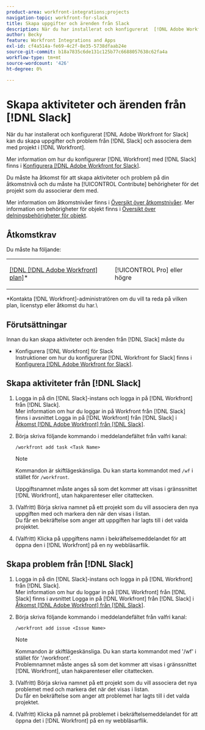 ```yaml
---
product-area: workfront-integrations;projects
navigation-topic: workfront-for-slack
title: Skapa uppgifter och ärenden från Slack
description: När du har installerat och konfigurerat  [!DNL Adobe Workfront]  för Slack kan du skapa uppgifter och problem från Slack och associera dem med projekt i Workfront.
author: Becky
feature: Workfront Integrations and Apps
exl-id: cf4a514a-fe69-4c2f-8e35-5738dfaab24e
source-git-commit: b18a7835c6de131c125b77c6688057638c62fa4a
workflow-type: tm+mt
source-wordcount: '426'
ht-degree: 0%

---
```


# Skapa aktiviteter och ärenden från [!DNL Slack]

När du har installerat och konfigurerat [!DNL Adobe Workfront for Slack] kan du skapa uppgifter och problem från [!DNL Slack] och associera dem med projekt i [!DNL Workfront].

Mer information om hur du konfigurerar [!DNL Workfront] med [!DNL Slack] finns i [Konfigurera [!DNL Adobe Workfront for Slack]](../../workfront-integrations-and-apps/using-workfront-with-slack/configure-workfront-for-slack.md).

Du måste ha åtkomst för att skapa aktiviteter och problem på din åtkomstnivå och du måste ha [!UICONTROL Contribute] behörigheter för det projekt som du associerar dem med.

Mer information om åtkomstnivåer finns i [Översikt över åtkomstnivåer](../../administration-and-setup/add-users/access-levels-and-object-permissions/access-levels-overview.md). Mer information om behörigheter för objekt finns i [Översikt över delningsbehörigheter för objekt](../../workfront-basics/grant-and-request-access-to-objects/sharing-permissions-on-objects-overview.md).

## Åtkomstkrav

Du måste ha följande:

<table style="table-layout:auto"> 
 <col> 
 </col> 
 <col> 
 </col> 
 <tbody> 
  <tr> 
   <td role="rowheader"><a href="https://business.adobe.com/products/workfront/pricing.html" target="_blank">[!DNL [!DNL Adobe Workfront] plan]</a>*</td> 
   <td> <p>[!UICONTROL Pro] eller högre</p> </td> 
  </tr> 
 </tbody> 
</table>

&#42;Kontakta [!DNL Workfront]-administratören om du vill ta reda på vilken plan, licenstyp eller åtkomst du har.\

## Förutsättningar

Innan du kan skapa aktiviteter och ärenden från [!DNL Slack] måste du

* Konfigurera [!DNL Workfront] för Slack\
   Instruktioner om hur du konfigurerar [!DNL Workfront for Slack] finns i [Konfigurera [!DNL Adobe Workfront for Slack]](../../workfront-integrations-and-apps/using-workfront-with-slack/configure-workfront-for-slack.md).

## Skapa aktiviteter från [!DNL Slack]

1. Logga in på din [!DNL Slack]-instans och logga in på [!DNL Workfront] från [!DNL Slack].\
   Mer information om hur du loggar in på Workfront från [!DNL Slack] finns i avsnittet Logga in på [!DNL Workfront] från [!DNL Slack] i [Åtkomst [!DNL Adobe Workfront] från [!DNL Slack]](../../workfront-integrations-and-apps/using-workfront-with-slack/access-workfront-from-slack.md).

1. Börja skriva följande kommando i meddelandefältet från valfri kanal:

   `/workfront add task <Task Name>`

   >[!NOTE]
   >
   >Kommandon är skiftlägeskänsliga. Du kan starta kommandot med `/wf` i stället för `/workfront`.
   >  
   >Uppgiftsnamnet måste anges så som det kommer att visas i gränssnittet [!DNL Workfront], utan hakparenteser eller citattecken.

1. (Valfritt) Börja skriva namnet på ett projekt som du vill associera den nya uppgiften med och markera den när den visas i listan.\
   Du får en bekräftelse som anger att uppgiften har lagts till i det valda projektet.
1. (Valfritt) Klicka på uppgiftens namn i bekräftelsemeddelandet för att öppna den i [!DNL Workfront] på en ny webbläsarflik.

## Skapa problem från [!DNL Slack]

1. Logga in på din [!DNL Slack]-instans och logga in på [!DNL Workfront] från [!DNL Slack].\
   Mer information om hur du loggar in på [!DNL Workfront] från [!DNL Slack] finns i avsnittet Logga in på [!DNL Workfront] från [!DNL Slack] i [Åtkomst [!DNL Adobe Workfront] från [!DNL Slack]](../../workfront-integrations-and-apps/using-workfront-with-slack/access-workfront-from-slack.md).

1. Börja skriva följande kommando i meddelandefältet från valfri kanal:

   `/workfront add issue <Issue Name>`

   >[!NOTE]
   >
   >Kommandon är skiftlägeskänsliga. Du kan starta kommandot med &#39;/wf&#39; i stället för &#39;/workfront&#39;. \
   >Problemnamnet måste anges så som det kommer att visas i gränssnittet [!DNL Workfront], utan hakparenteser eller citattecken.

1. (Valfritt) Börja skriva namnet på ett projekt som du vill associera det nya problemet med och markera det när det visas i listan.\
   Du får en bekräftelse som anger att problemet har lagts till i det valda projektet.
1. (Valfritt) Klicka på namnet på problemet i bekräftelsemeddelandet för att öppna det i [!DNL Workfront] på en ny webbläsarflik.
